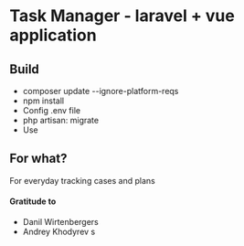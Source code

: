 # Task Manager - laravel + vue application

## Build
* composer update --ignore-platform-reqs
* npm install
* Config .env file
* php artisan: migrate
* Use

## For what?
For everyday tracking cases and plans

#### Gratitude to
* Danil Wirtenbergers
* Andrey Khodyrev
s
